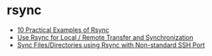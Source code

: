 # rsync

- [10 Practical Examples of Rsync](https://www.tecmint.com/rsync-local-remote-file-synchronization-commands/)
- [Use Rsync for Local / Remote Transfer and Synchronization](https://linuxize.com/post/how-to-use-rsync-for-local-and-remote-data-transfer-and-synchronization/)
- [Sync Files/Directories using Rsync with Non-standard SSH Port](https://www.tecmint.com/sync-files-using-rsync-with-non-standard-ssh-port/)
